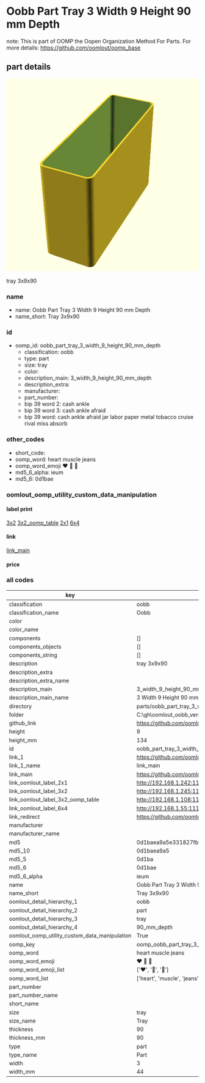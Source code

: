 # Oobb Part Tray 3 Width 9 Height 90 mm Depth  

note: This is part of OOMP the Oopen Organization Method For Parts. For more details: https://github.com/oomlout/oomp_base

##  part details
  

[![](3dpr.png)](3dpr.png)

tray 3x9x90



### name
* name: Oobb Part Tray 3 Width 9 Height 90 mm Depth
* name_short: Tray 3x9x90 
### id
* oomp_id: oobb_part_tray_3_width_9_height_90_mm_depth
  * classification: oobb
  * type: part
  * size: tray
  * color: 
  * description_main: 3_width_9_height_90_mm_depth
  * description_extra: 
  * manufacturer: 
  * part_number: 
  * bip 39 word 2: cash ankle
  * bip 39 word 3: cash ankle afraid
  * bip 39 word: cash ankle afraid jar labor paper metal tobacco cruise rival miss absorb

### other_codes
* short_code: 
* oomp_word: heart muscle jeans
* oomp_word_emoji :heart: :muscle: :jeans:
* md5_6_alpha: ieum
* md5_6: 0d1bae






### oomlout_oomp_utility_custom_data_manipulation
#### label print
[3x2](http://192.168.1.245:1112/?label=oomp%20ieum)
[3x2_oomp_table](http://192.168.1.108:1112/?label=oomp%20ieum)
[2x1](http://192.168.1.242:1112/?label=oomp%20ieum)
[6x4](http://192.168.1.55:1112/?label=oomp%20ieum)    

#### link

[link_main](https://github.com/oomlout/oomlout_oobb_version_4_generated_parts/tree/main/navigation_oomp/oobb/part/tray/3_width_9_height_90_mm_depth/part)                              

#### price







### all codes 
| key | value |  
| --- | --- |  
| classification | oobb |  
| classification_name | Oobb |  
| color |  |  
| color_name |  |  
| components | [] |  
| components_objects | [] |  
| components_string | [] |  
| description | tray 3x9x90 |  
| description_extra |  |  
| description_extra_name |  |  
| description_main | 3_width_9_height_90_mm_depth |  
| description_main_name | 3 Width 9 Height 90 mm Depth |  
| directory | parts/oobb_part_tray_3_width_9_height_90_mm_depth |  
| folder | C:\gh\oomlout_oobb_version_4_generated_parts\parts\oobb_part_tray_3_width_9_height_90_mm_depth |  
| github_link | https://github.com/oomlout/oomlout_oomp_part_src/tree/main/parts/oobb_part_tray_3_width_9_height_90_mm_depth |  
| height | 9 |  
| height_mm | 134 |  
| id | oobb_part_tray_3_width_9_height_90_mm_depth |  
| link_1 | https://github.com/oomlout/oomlout_oobb_version_4_generated_parts/tree/main/navigation_oomp/oobb/part/tray/3_width_9_height_90_mm_depth/part |  
| link_1_name | link_main |  
| link_main | https://github.com/oomlout/oomlout_oobb_version_4_generated_parts/tree/main/navigation_oomp/oobb/part/tray/3_width_9_height_90_mm_depth/part |  
| link_oomlout_label_2x1 | http://192.168.1.242:1112/?label=oomp%20ieum |  
| link_oomlout_label_3x2 | http://192.168.1.245:1112/?label=oomp%20ieum |  
| link_oomlout_label_3x2_oomp_table | http://192.168.1.108:1112/?label=oomp%20ieum |  
| link_oomlout_label_6x4 | http://192.168.1.55:1112/?label=oomp%20ieum |  
| link_redirect | https://github.com/oomlout/oomlout_oobb_version_4_generated_parts/tree/main/parts/oobb_tray_03_09_90 |  
| manufacturer |  |  
| manufacturer_name |  |  
| md5 | 0d1baea9a5e331827fbe27740902491a |  
| md5_10 | 0d1baea9a5 |  
| md5_5 | 0d1ba |  
| md5_6 | 0d1bae |  
| md5_6_alpha | ieum |  
| name | Oobb Part Tray 3 Width 9 Height 90 mm Depth |  
| name_short | Tray 3x9x90  |  
| oomlout_detail_hierarchy_1 | oobb |  
| oomlout_detail_hierarchy_2 | part |  
| oomlout_detail_hierarchy_3 | tray |  
| oomlout_detail_hierarchy_4 | 90_mm_depth |  
| oomlout_oomp_utility_custom_data_manipulation | True |  
| oomp_key | oomp_oobb_part_tray_3_width_9_height_90_mm_depth |  
| oomp_word | heart muscle jeans |  
| oomp_word_emoji | :heart: :muscle: :jeans: |  
| oomp_word_emoji_list | [':heart:', ':muscle:', ':jeans:'] |  
| oomp_word_list | ['heart', 'muscle', 'jeans'] |  
| part_number |  |  
| part_number_name |  |  
| short_name |  |  
| size | tray |  
| size_name | Tray |  
| thickness | 90 |  
| thickness_mm | 90 |  
| type | part |  
| type_name | Part |  
| width | 3 |  
| width_mm | 44 |  
